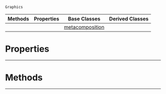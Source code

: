  `Graphics`

|Methods|Properties|Base Classes|Derived Classes|
|---|---|---|---|
| | |[metacomposition](https://github.com/ZilchEngine/ZilchDocs/blob/master/code_reference/class_reference/metacomposition.md)| |


 #  Properties


---  
 #  Methods


---  
 

 
